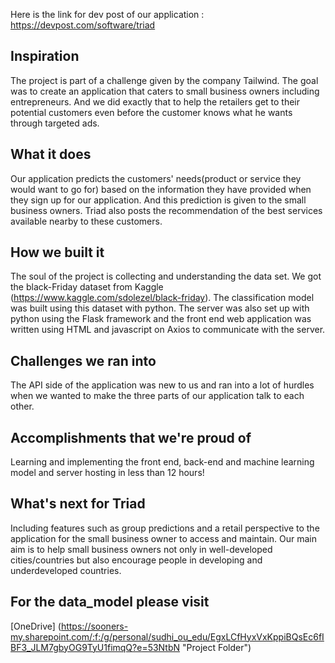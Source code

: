 Here is the link for dev post of our application : https://devpost.com/software/triad

## Inspiration
The project is part of a challenge given by the company Tailwind. The goal was to create an application that caters to small business owners including entrepreneurs. And we did exactly that to help the retailers get to their potential customers even before the customer knows what he wants through targeted ads. 

## What it does
Our application predicts the customers' needs(product or service they would want to go for) based on the information they have provided when they sign up for our application. And this prediction is given to the small business owners. Triad also posts the recommendation of the best services available nearby to these customers.

## How we built it
The soul of the project is collecting and understanding the data set. We got the black-Friday dataset from Kaggle (https://www.kaggle.com/sdolezel/black-friday). The classification model was built using this dataset with python. The server was also set up with python using the Flask framework and the front end web application was written using HTML and javascript on Axios to communicate with the server.

## Challenges we ran into
The API side of the application was new to us and ran into a lot of hurdles when we wanted to make the three parts of our application talk to each other.

## Accomplishments that we're proud of
Learning and implementing the front end, back-end and machine learning model and server hosting in less than 12 hours!

## What's next for Triad
Including features such as group predictions and a retail perspective to the application for the small business owner to access and maintain. Our main aim is to help small business owners not only in well-developed cities/countries but also encourage people in developing and underdeveloped countries. 

## For the data_model please visit 
[OneDrive] (https://sooners-my.sharepoint.com/:f:/g/personal/sudhi_ou_edu/EgxLCfHyxVxKppiBQsEc6fIBF3_JLM7gbyOG9TyU1fimqQ?e=53NtbN "Project Folder")
